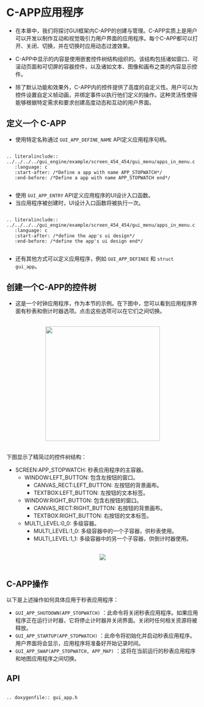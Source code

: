 # C-APP应用程序

- 在本章中，我们将探讨GUI框架内C-APP的创建与管理。C-APP实质上是用户可以开发以制作互动和视觉吸引力用户界面的应用程序。每个C-APP都可以打开、关闭、切换，并在切换时应用动态过渡效果。

- C-APP中显示的内容是使用嵌套控件树结构组织的。该结构包括诸如窗口、可滚动页面和可切屏的容器控件，以及诸如文本、图像和画布之类的内容显示控件。

- 除了默认功能和效果外，C-APP内的控件提供了高度的自定义性。用户可以为控件设置自定义帧动画，并绑定事件以执行他们定义的操作。这种灵活性使得能够根据特定需求和要求创建高度动态和互动的用户界面。

## 定义一个 C-APP

- 使用特定名称通过 ```GUI_APP_DEFINE_NAME``` API定义应用程序句柄。

```eval_rst

.. literalinclude:: ../../../../gui_engine/example/screen_454_454/gui_menu/apps_in_menu.c
   :language: c
   :start-after: /*Define a app with name APP_STOPWATCH*/
   :end-before: /*Define a app with name APP_STOPWATCH end*/


```

- 使用 ```GUI_APP_ENTRY``` API定义应用程序的UI设计入口函数。
- 当应用程序被创建时，UI设计入口函数将被执行一次。




```eval_rst

.. literalinclude:: ../../../../gui_engine/example/screen_454_454/gui_menu/apps_in_menu.c
   :language: c
   :start-after: /*define the app's ui design*/
   :end-before: /*define the app's ui design end*/


```

- 还有其他方式可以定义应用程序，例如  ```GUI_APP_DEFINEE``` 和 ```struct gui_app```。

## 创建一个C-APP的控件树

- 这是一个时钟应用程序，作为本节的示例。在下图中，您可以看到应用程序界面有秒表和倒计时器选项。点击这些选项可以在它们之间切换。

<br>

<center><img width= "300" src="https://foruda.gitee.com/images/1727059552792713966/15519dc3_10088396.gif" /></center>
<br>

下图显示了精简过的控件树结构：
- SCREEN:APP_STOPWATCH: 秒表应用程序的主容器。
   - WINDOW:LEFT_BUTTON: 包含左按钮的窗口。
      - CANVAS_RECT:LEFT_BUTTON: 左按钮的背景画布。
      - TEXTBOX:LEFT_BUTTON: 左按钮的文本标签。
   - WINDOW:RIGHT_BUTTON: 包含右按钮的窗口。
      - CANVAS_RECT:RIGHT_BUTTON: 右按钮的背景画布。
      - TEXTBOX:RIGHT_BUTTON: 右按钮的文本标签。
   - MULTI_LEVEL:0_0: 多级容器。
      - MULTI_LEVEL:1_0: 多级容器中的一个子容器，供秒表使用。
      - MULTI_LEVEL:1_1: 多级容器中的另一个子容器，供倒计时器使用。

<br>

<center><img  src="https://foruda.gitee.com/images/1727332782414751516/5754a436_10088396.png" /></center>
<br>



## C-APP操作

以下是上述操作如何具体应用于秒表应用程序：

- ```GUI_APP_SHUTDOWN(APP_STOPWATCH)``` ：此命令将关闭秒表应用程序。如果应用程序正在运行计时器，它将停止计时器并关闭界面。关闭时任何相关资源将被释放。
- ```GUI_APP_STARTUP(APP_STOPWATCH)``` ：此命令将初始化并启动秒表应用程序。用户界面将会显示，应用程序将准备好开始记录时间。
- ```GUI_APP_SWAP(APP_STOPWATCH, APP_MAP)``` ：这将在当前运行的秒表应用程序和地图应用程序之间切换。


## API

```eval_rst

.. doxygenfile:: gui_app.h

```



